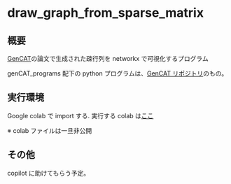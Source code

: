 # draw_graph_from_sparse_matrix

## 概要

[GenCAT](https://arxiv.org/abs/2109.04639)の論文で生成された疎行列を networkx で可視化するプログラム

genCAT_programs 配下の python プログラムは、[GenCAT リポジトリ](https://github.com/seijimaekawa/GenCAT)のもの。

## 実行環境

Google colab で import する.
実行する colab は[ここ](https://colab.research.google.com/drive/1wEEp3thH39jpM8DAnHfem2nhdlnX83-e#scrollTo=v7qocjNbv2vV)

※ colab ファイルは一旦非公開

## その他

copilot に助けてもらう予定。
